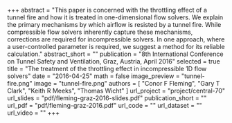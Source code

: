 +++
abstract = "This paper is concerned with the throttling effect of a tunnel fire and how it is treated in one-dimensional flow solvers. We explain the primary mechanisms by which airflow is resisted by a tunnel fire. While compressible flow solvers inherently capture these mechanisms, corrections are required for incompressible solvers. In one approach, where a user-controlled parameter is required, we suggest a method for its reliable calculation."
abstract_short = ""
publication = "8th International Conference on Tunnel Safety and Ventilation, Graz, Austria, April 2016"
selected = true
title = "The treatment of the throttling effect in incompressible 1D flow solvers"
date = "2016-04-25"
math = false
image_preview = "tunnel-fire.png"
image = "tunnel-fire.png"
authors = [
  "Conor F Fleming",
  "Gary T Clark",
  "Keith R Meeks",
  "Thomas Wicht"
]
url_project = "project/central-70"
url_slides = "pdf/fleming-graz-2016-slides.pdf"
publication_short = ""
url_pdf = "pdf/fleming-graz-2016.pdf"
url_code = ""
url_dataset = ""
url_video = ""
+++
